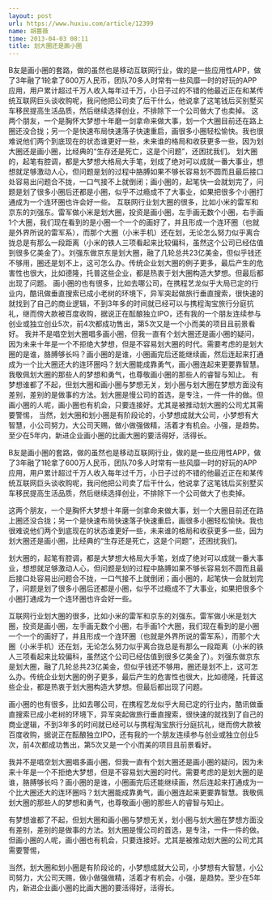```yaml
---
layout: post
url: https://www.huxiu.com/article/12399
name: 胡蔷薇
time: 2013-04-03 08:11
title: 划大圈还是画小圈
---
```

B友是画小圈的套路，做的虽然也是移动互联网行业，做的是一些应用性APP，做了3年融了1轮拿了600万人民币，团队70多人时常有一些风靡一时的好玩的APP应用，用户累计超过千万人收入每年过千万，小日子过的不错的他最近正在和某传统互联网巨头谈收购呢，我问他把公司卖了后干什么，他说拿了这笔钱后买别墅买车移民提高生活品质，然后继续选择创业，不排除下一个公司做大了也卖掉。 这两个朋友，一个是胸怀大梦想十年磨一剑拿命来做大事，划一个大圈目前还在路上圈还没合拢；另一个是快速布局快速落子快速重启，画很多小圈轻松愉快。我也很难说他们两个到底现在的状态谁更好一些，未来谁的格局和收获更多一些，因为划大圈还是画小圈，比经典的“生存还是死亡，这是个问题”，还困扰我们。 划大圈的，起笔有腔调，都是大梦想大格局大手笔，划成了绝对可以成就一番大事业，想想就足够激动人心，但问题是划的过程中胳膊如果不够长容易划不圆而且最后接口处容易出问题合不拢，一口气接不上就倒闭；画小圈的，起笔快一会就划完了，问题是划了很多小圈后还都是小圈，似乎不过瘾成不了大事业，如果把很多个小圈打通成为一个连环圈也许会好一些。 互联网行业划大圈的很多，比如小米的雷军和京东的刘强东。雷军做小米是划大圈，投资是画小圈，左手画无数个小圈，右手画1个大圈，我们现在看到的是小圈一个一个的画好了，并且形成一个连环圈（也就是外界所说的雷军系），而那个大圈（小米手机）还在划，无论怎么努力似乎离合拢总是有那么一段距离（小米的铁人三项看起来比较偏科，虽然这个公司已经估值到很多亿美金了）。刘强东做京东是划大圈，融了几轮总共23亿美金，但似乎钱还不够用，圈还是划不上，这可怎么办。传统企业划大圈的例子更多，最后产生的危害性也很大，比如德隆，托普这些企业，都是热衷于划大圈构造大梦想。但最后都出现了问题。 画小圈的也有很多，比如去哪公司，在携程艺龙似乎大局已定的行业内，酷讯做垂直搜索已成小老树的环境下，异军突起做旅行垂直搜索，很快速的就找到了自己的商业逻辑，不到3年多的时间就已经可以与携程淘宝旅行分庭抗礼，继而傍大款被百度收购，据说正在酝酿独立IPO，还有我的一个朋友连续参与创业或独立创业5次，前4次都成功售出，第5次又是一个小而美的项目且前景看好。 我并不是唱空划大圈唱多画小圈，但我一直有个划大圈还是画小圈的疑问，因为未来十年是一个不拒绝大梦想，但是不容易划大圈的时代。需要考虑的是划大圈的是谁，胳膊够长吗？画小圈的是谁，小圈画完后还能继续画，然后连起来打通成为一个比大圈还大的连环圈吗？划大圈能成靠勇气，画小圈连起来更要靠智慧。我敬佩划大圈的那些人的梦想和勇气，也尊敬画小圈的那些人的睿智与知止。 有梦想谁都了不起，但划大圈和画小圈与梦想无关，划小圈与划大圈在梦想方面没有差别，差别的是做事的方法。划大圈是慢公司的首选，是专注，一件一件的做。但画小圈的人呢，画小圈也有机会，只要连接好。尤其是被推动划大圈的公司尤其需要警惕， 当然，划大圈和划小圈是有阶段论的，小梦想成就大公司，小梦想有大智慧，小公司努力，大公司天赐，做小做强做精，活着才有机会。小强，是趋势。至少在5年内，新进企业画小圈的比画大圈的要活得好，活得长。

B友是画小圈的套路，做的虽然也是移动互联网行业，做的是一些应用性APP，做了3年融了1轮拿了600万人民币，团队70多人时常有一些风靡一时的好玩的APP应用，用户累计超过千万人收入每年过千万，小日子过的不错的他最近正在和某传统互联网巨头谈收购呢，我问他把公司卖了后干什么，他说拿了这笔钱后买别墅买车移民提高生活品质，然后继续选择创业，不排除下一个公司做大了也卖掉。

这两个朋友，一个是胸怀大梦想十年磨一剑拿命来做大事，划一个大圈目前还在路上圈还没合拢；另一个是快速布局快速落子快速重启，画很多小圈轻松愉快。我也很难说他们两个到底现在的状态谁更好一些，未来谁的格局和收获更多一些，因为划大圈还是画小圈，比经典的“生存还是死亡，这是个问题”，还困扰我们。

划大圈的，起笔有腔调，都是大梦想大格局大手笔，划成了绝对可以成就一番大事业，想想就足够激动人心，但问题是划的过程中胳膊如果不够长容易划不圆而且最后接口处容易出问题合不拢，一口气接不上就倒闭；画小圈的，起笔快一会就划完了，问题是划了很多小圈后还都是小圈，似乎不过瘾成不了大事业，如果把很多个小圈打通成为一个连环圈也许会好一些。

互联网行业划大圈的很多，比如小米的雷军和京东的刘强东。雷军做小米是划大圈，投资是画小圈，左手画无数个小圈，右手画1个大圈，我们现在看到的是小圈一个一个的画好了，并且形成一个连环圈（也就是外界所说的雷军系），而那个大圈（小米手机）还在划，无论怎么努力似乎离合拢总是有那么一段距离（小米的铁人三项看起来比较偏科，虽然这个公司已经估值到很多亿美金了）。刘强东做京东是划大圈，融了几轮总共23亿美金，但似乎钱还不够用，圈还是划不上，这可怎么办。传统企业划大圈的例子更多，最后产生的危害性也很大，比如德隆，托普这些企业，都是热衷于划大圈构造大梦想。但最后都出现了问题。

画小圈的也有很多，比如去哪公司，在携程艺龙似乎大局已定的行业内，酷讯做垂直搜索已成小老树的环境下，异军突起做旅行垂直搜索，很快速的就找到了自己的商业逻辑，不到3年多的时间就已经可以与携程淘宝旅行分庭抗礼，继而傍大款被百度收购，据说正在酝酿独立IPO，还有我的一个朋友连续参与创业或独立创业5次，前4次都成功售出，第5次又是一个小而美的项目且前景看好。

我并不是唱空划大圈唱多画小圈，但我一直有个划大圈还是画小圈的疑问，因为未来十年是一个不拒绝大梦想，但是不容易划大圈的时代。需要考虑的是划大圈的是谁，胳膊够长吗？画小圈的是谁，小圈画完后还能继续画，然后连起来打通成为一个比大圈还大的连环圈吗？划大圈能成靠勇气，画小圈连起来更要靠智慧。我敬佩划大圈的那些人的梦想和勇气，也尊敬画小圈的那些人的睿智与知止。

有梦想谁都了不起，但划大圈和画小圈与梦想无关，划小圈与划大圈在梦想方面没有差别，差别的是做事的方法。划大圈是慢公司的首选，是专注，一件一件的做。但画小圈的人呢，画小圈也有机会，只要连接好。尤其是被推动划大圈的公司尤其需要警惕，

当然，划大圈和划小圈是有阶段论的，小梦想成就大公司，小梦想有大智慧，小公司努力，大公司天赐，做小做强做精，活着才有机会。小强，是趋势。至少在5年内，新进企业画小圈的比画大圈的要活得好，活得长。

